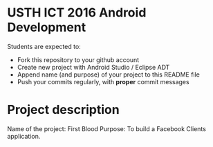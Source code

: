 USTH ICT 2016 Android Development
=====================================

Students are expected to:
* Fork this repository to your github account
* Create new project with Android Studio / Eclipse ADT
* Append name (and purpose) of your project to this README file
* Push your commits regularly, with **proper** commit messages


Project description
=====================================

Name of the project: First Blood
Purpose: To build a Facebook Clients application.
